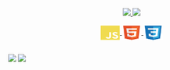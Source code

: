 <div align="center" width="auto">
  <a href="https://github.com/PauloHenriqueMagno">
  <img height="200px" src="https://github-readme-stats.vercel.app/api?username=PauloHenriqueMagno&show_icons=true&include_all_commits=true&count_private=true">
  <img height="200px" src="https://github-readme-stats.vercel.app/api/top-langs/?username=PauloHenriqueMagno&layout=compact&langs_count=9">
</div>
<br />
<div align="center">
  <img align="center" alt="Paulo-Js" height="30" width="40" src="https://raw.githubusercontent.com/devicons/devicon/master/icons/javascript/javascript-plain.svg">
  <img align="center" alt="Paulo-HTML" height="30" width="40" src="https://raw.githubusercontent.com/devicons/devicon/master/icons/html5/html5-original.svg">
  <img align="center" alt="Paulo-CSS" height="30" width="40" src="https://raw.githubusercontent.com/devicons/devicon/master/icons/css3/css3-original.svg">
</div>
  
  ##
 
<div> 
  <a href = "mailto:paulohm2309@outlook.com"><img src="https://img.shields.io/badge/-Gmail-%23333?style=for-the-badge&logo=gmail&logoColor=white" target="_blank"></a>
  <a href="https://www.linkedin.com/in/paulohenriquemagno/" target="_blank"><img src="https://img.shields.io/badge/-LinkedIn-%230077B5?style=for-the-badge&logo=linkedin&logoColor=white" target="_blank"></a>
</div>
